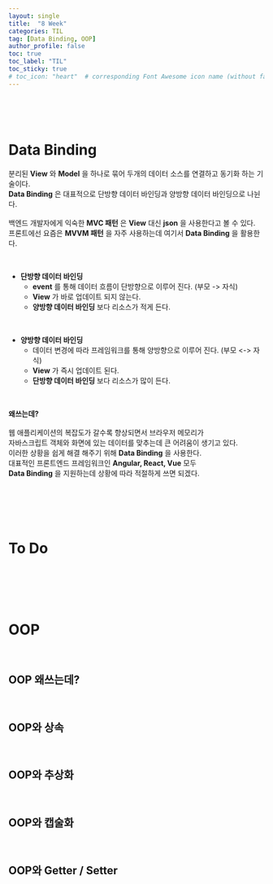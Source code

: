 ```yaml
---
layout: single
title:  "8 Week"
categories: TIL
tag: [Data Binding, OOP]
author_profile: false
toc: true
toc_label: "TIL"
toc_sticky: true
# toc_icon: "heart"  # corresponding Font Awesome icon name (without fa prefix)
---
```

<br><br><br>

# Data Binding
분리된 **View** 와 **Model** 을 하나로 묶어 두개의 데이터 소스를 연결하고 동기화 하는 기술이다.
<br>
**Data Binding** 은 대표적으로 단방향 데이터 바인딩과 양방향 데이터 바인딩으로 나뉜다.
<br>
<br>
백엔드 개발자에게 익숙한 **MVC 패턴** 은 **View** 대신 **json** 을 사용한다고 볼 수 있다.
<br>
프론트에선 요즘은 **MVVM 패턴** 을 자주 사용하는데 여기서 **Data Binding** 을 활용한다.

<br>

* **단방향 데이터 바인딩**
    * **event** 를 통해 데이터 흐름이 단방향으로 이루어 진다. (부모 -> 자식)
    * **View** 가 바로 업데이트 되지 않는다.
    * **양방향 데이터 바인딩** 보다 리소스가 적게 든다.

<br>

* **양방향 데이터 바인딩**
    * 데이터 변경에 따라 프레임워크를 통해 양방향으로 이루어 진다. (부모 <-> 자식)
    * **View** 가 즉시 업데이트 된다.
    * **단방향 데이터 바인딩** 보다 리소스가 많이 든다.

<br>

**왜쓰는데?**
<br>
<br>
웹 애플리케이션의 복잡도가 갈수록 향상되면서 브라우저 메모리가 
<br>
자바스크립트 객체와 화면에 있는 데이터를 맞추는데 큰 어려움이 생기고 있다.
<br>
이러한 상황을 쉽게 해결 해주기 위해 **Data Binding** 을 사용한다.
<br>
대표적인 프론트엔드 프레임워크인 **Angular, React, Vue** 모두 
<br>
**Data Binding** 을 지원하는데 상황에 따라 적절하게 쓰면 되겠다.

<br>
<br>
<br>
<br>

# To Do

<br>
<br>
<br>
<br>

# OOP

<br>

## OOP 왜쓰는데?

<br>

## OOP와 상속

<br>

## OOP와 추상화

<br>

## OOP와 캡술화

<br>

## OOP와 Getter / Setter




<br>
<br>
<br>
<br>


<br>